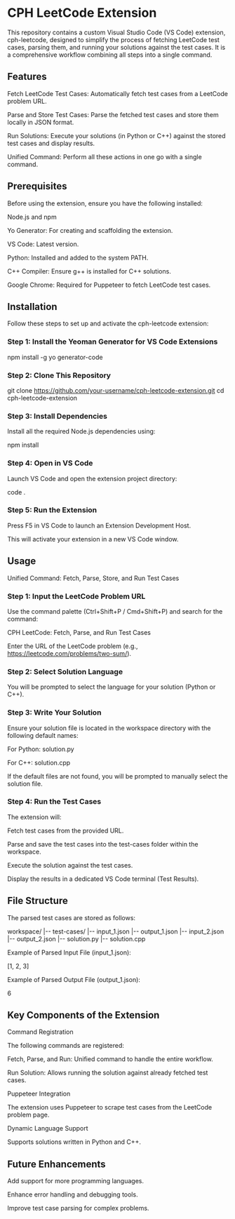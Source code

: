# CPH LeetCode Extension

This repository contains a custom Visual Studio Code (VS Code) extension, cph-leetcode, designed to simplify the process of fetching LeetCode test cases, parsing them, and running your solutions against the test cases. It is a comprehensive workflow combining all steps into a single command.

## Features

Fetch LeetCode Test Cases: Automatically fetch test cases from a LeetCode problem URL.

Parse and Store Test Cases: Parse the fetched test cases and store them locally in JSON format.

Run Solutions: Execute your solutions (in Python or C++) against the stored test cases and display results.

Unified Command: Perform all these actions in one go with a single command.

## Prerequisites

Before using the extension, ensure you have the following installed:

Node.js and npm

Yo Generator: For creating and scaffolding the extension.

VS Code: Latest version.

Python: Installed and added to the system PATH.

C++ Compiler: Ensure g++ is installed for C++ solutions.

Google Chrome: Required for Puppeteer to fetch LeetCode test cases.

## Installation

Follow these steps to set up and activate the cph-leetcode extension:

### Step 1: Install the Yeoman Generator for VS Code Extensions

npm install -g yo generator-code

### Step 2: Clone This Repository

git clone https://github.com/your-username/cph-leetcode-extension.git
cd cph-leetcode-extension

### Step 3: Install Dependencies

Install all the required Node.js dependencies using:

npm install

### Step 4: Open in VS Code

Launch VS Code and open the extension project directory:

code .

### Step 5: Run the Extension

Press F5 in VS Code to launch an Extension Development Host.

This will activate your extension in a new VS Code window.

## Usage

Unified Command: Fetch, Parse, Store, and Run Test Cases

### Step 1: Input the LeetCode Problem URL

Use the command palette (Ctrl+Shift+P / Cmd+Shift+P) and search for the command:

CPH LeetCode: Fetch, Parse, and Run Test Cases

Enter the URL of the LeetCode problem (e.g., https://leetcode.com/problems/two-sum/).

### Step 2: Select Solution Language

You will be prompted to select the language for your solution (Python or C++).

### Step 3: Write Your Solution

Ensure your solution file is located in the workspace directory with the following default names:

For Python: solution.py

For C++: solution.cpp

If the default files are not found, you will be prompted to manually select the solution file.

### Step 4: Run the Test Cases

The extension will:

Fetch test cases from the provided URL.

Parse and save the test cases into the test-cases folder within the workspace.

Execute the solution against the test cases.

Display the results in a dedicated VS Code terminal (Test Results).

## File Structure

The parsed test cases are stored as follows:

workspace/
|-- test-cases/
    |-- input_1.json
    |-- output_1.json
    |-- input_2.json
    |-- output_2.json
|-- solution.py
|-- solution.cpp

Example of Parsed Input File (input_1.json):

[1, 2, 3]

Example of Parsed Output File (output_1.json):

6

## Key Components of the Extension

Command Registration

The following commands are registered:

Fetch, Parse, and Run: Unified command to handle the entire workflow.

Run Solution: Allows running the solution against already fetched test cases.

Puppeteer Integration

The extension uses Puppeteer to scrape test cases from the LeetCode problem page.

Dynamic Language Support

Supports solutions written in Python and C++.

## Future Enhancements

Add support for more programming languages.

Enhance error handling and debugging tools.

Improve test case parsing for complex problems.






